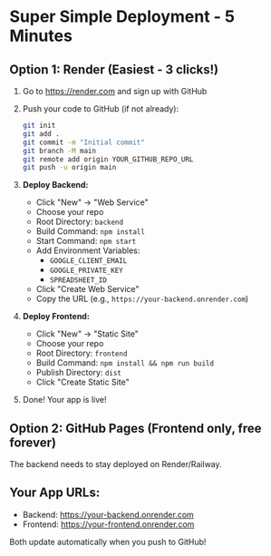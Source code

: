 # Super Simple Deployment - 5 Minutes

## Option 1: Render (Easiest - 3 clicks!)

1. Go to https://render.com and sign up with GitHub
2. Push your code to GitHub (if not already):
   ```bash
   git init
   git add .
   git commit -m "Initial commit"
   git branch -M main
   git remote add origin YOUR_GITHUB_REPO_URL
   git push -u origin main
   ```

3. **Deploy Backend:**
   - Click "New" → "Web Service"
   - Choose your repo
   - Root Directory: `backend`
   - Build Command: `npm install`
   - Start Command: `npm start`
   - Add Environment Variables:
     - `GOOGLE_CLIENT_EMAIL`
     - `GOOGLE_PRIVATE_KEY` 
     - `SPREADSHEET_ID`
   - Click "Create Web Service"
   - Copy the URL (e.g., `https://your-backend.onrender.com`)

4. **Deploy Frontend:**
   - Click "New" → "Static Site"
   - Choose your repo
   - Root Directory: `frontend`
   - Build Command: `npm install && npm run build`
   - Publish Directory: `dist`
   - Click "Create Static Site"
   
5. Done! Your app is live!

## Option 2: GitHub Pages (Frontend only, free forever)

The backend needs to stay deployed on Render/Railway.

## Your App URLs:
- Backend: https://your-backend.onrender.com
- Frontend: https://your-frontend.onrender.com

Both update automatically when you push to GitHub!

